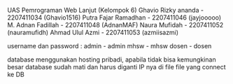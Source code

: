 UAS Pemrograman Web Lanjut (Kelompok 6)
Ghavio Rizky ananda - 2207411034 (Ghavio1516)
Putra Fajar Ramadhan - 2207411046 (jayjooooo)
M. Adnan Fadillah - 2207411048 (AdnanMAF)
Naura Mufidah - 2207411052 (nauramufidh)
Ahmad Ulul Azmi - 2207411053 (azmiisazmi)


username dan password :
admin - admin
mhsw - mhsw
dosen - dosen

database menggunakan hosting pribadi, apabila tidak bisa kemungkinan besar database sudah mati dan harus diganti IP nya di file file yang connect ke DB
